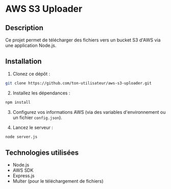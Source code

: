 # AWS S3 Uploader

## Description
Ce projet permet de télécharger des fichiers vers un bucket S3 d'AWS via une application Node.js.

## Installation

1. Clonez ce dépôt :
```bash
git clone https://github.com/ton-utilisateur/aws-s3-uploader.git
```

2. Installez les dépendances :
```bash
npm install
```

3. Configurez vos informations AWS (via des variables d'environnement ou un fichier `config.json`).

4. Lancez le serveur :
```bash
node server.js
```

## Technologies utilisées
- Node.js
- AWS SDK
- Express.js
- Multer (pour le téléchargement de fichiers)

